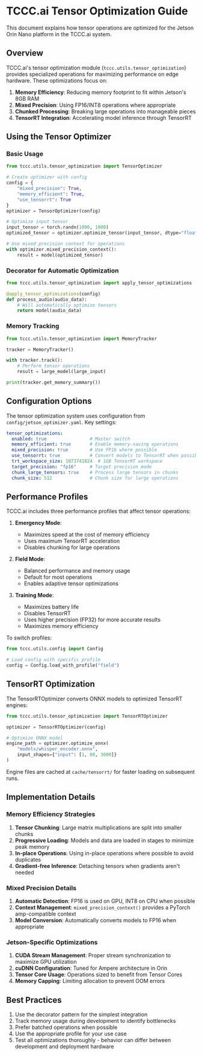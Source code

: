 # TCCC.ai Tensor Optimization Guide

This document explains how tensor operations are optimized for the Jetson Orin Nano platform in the TCCC.ai system.

## Overview

TCCC.ai's tensor optimization module (`tccc.utils.tensor_optimization`) provides specialized operations for maximizing performance on edge hardware. These optimizations focus on:

1. **Memory Efficiency**: Reducing memory footprint to fit within Jetson's 8GB RAM
2. **Mixed Precision**: Using FP16/INT8 operations where appropriate
3. **Chunked Processing**: Breaking large operations into manageable pieces
4. **TensorRT Integration**: Accelerating model inference through TensorRT

## Using the Tensor Optimizer

### Basic Usage

```python
from tccc.utils.tensor_optimization import TensorOptimizer

# Create optimizer with config
config = {
    "mixed_precision": True,
    "memory_efficient": True,
    "use_tensorrt": True
}
optimizer = TensorOptimizer(config)

# Optimize input tensor
input_tensor = torch.randn(1000, 1000)
optimized_tensor = optimizer.optimize_tensor(input_tensor, dtype="float16")

# Use mixed precision context for operations
with optimizer.mixed_precision_context():
    result = model(optimized_tensor)
```

### Decorator for Automatic Optimization

```python
from tccc.utils.tensor_optimization import apply_tensor_optimizations

@apply_tensor_optimizations(config)
def process_audio(audio_data):
    # Will automatically optimize tensors
    return model(audio_data)
```

### Memory Tracking

```python
from tccc.utils.tensor_optimization import MemoryTracker

tracker = MemoryTracker()

with tracker.track():
    # Perform tensor operations
    result = large_model(large_input)

print(tracker.get_memory_summary())
```

## Configuration Options

The tensor optimization system uses configuration from `config/jetson_optimizer.yaml`. Key settings:

```yaml
tensor_optimizations:
  enabled: true                # Master switch
  memory_efficient: true       # Enable memory-saving operations
  mixed_precision: true        # Use FP16 where possible
  use_tensorrt: true           # Convert models to TensorRT when possible
  trt_workspace_size: 1073741824  # 1GB TensorRT workspace
  target_precision: "fp16"     # Target precision mode
  chunk_large_tensors: true    # Process large tensors in chunks
  chunk_size: 512              # Chunk size for large operations
```

## Performance Profiles

TCCC.ai includes three performance profiles that affect tensor operations:

1. **Emergency Mode**:
   - Maximizes speed at the cost of memory efficiency
   - Uses maximum TensorRT acceleration
   - Disables chunking for large operations

2. **Field Mode**:
   - Balanced performance and memory usage
   - Default for most operations
   - Enables adaptive tensor optimizations

3. **Training Mode**:
   - Maximizes battery life
   - Disables TensorRT
   - Uses higher precision (FP32) for more accurate results
   - Maximizes memory efficiency

To switch profiles:

```python
from tccc.utils.config import Config

# Load config with specific profile
config = Config.load_with_profile("field")
```

## TensorRT Optimization

The TensorRTOptimizer converts ONNX models to optimized TensorRT engines:

```python
from tccc.utils.tensor_optimization import TensorRTOptimizer

optimizer = TensorRTOptimizer(config)

# Optimize ONNX model
engine_path = optimizer.optimize_onnx(
    "models/whisper_encoder.onnx",
    input_shapes={"input": [1, 80, 3000]}
)
```

Engine files are cached at `cache/tensorrt/` for faster loading on subsequent runs.

## Implementation Details

### Memory Efficiency Strategies

1. **Tensor Chunking**: Large matrix multiplications are split into smaller chunks
2. **Progressive Loading**: Models and data are loaded in stages to minimize peak memory
3. **In-place Operations**: Using in-place operations where possible to avoid duplicates
4. **Gradient-free Inference**: Detaching tensors when gradients aren't needed

### Mixed Precision Details

1. **Automatic Detection**: FP16 is used on GPU, INT8 on CPU when possible
2. **Context Management**: `mixed_precision_context()` provides a PyTorch amp-compatible context
3. **Model Conversion**: Automatically converts models to FP16 when appropriate

### Jetson-Specific Optimizations

1. **CUDA Stream Management**: Proper stream synchronization to maximize GPU utilization
2. **cuDNN Configuration**: Tuned for Ampere architecture in Orin
3. **Tensor Core Usage**: Operations sized to benefit from Tensor Cores
4. **Memory Capping**: Limiting allocation to prevent OOM errors

## Best Practices

1. Use the decorator pattern for the simplest integration
2. Track memory usage during development to identify bottlenecks
3. Prefer batched operations when possible
4. Use the appropriate profile for your use case
5. Test all optimizations thoroughly - behavior can differ between development and deployment hardware